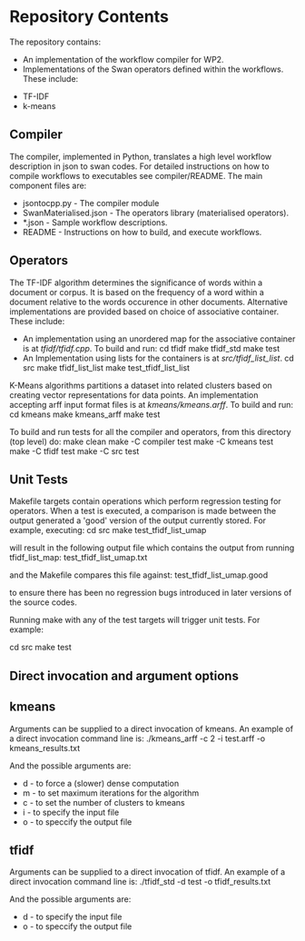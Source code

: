 Repository Contents
==============

The repository contains:
* An implementation of the workflow compiler for WP2. 
* Implementations of the Swan operators defined within the workflows.  These include:
-	TF-IDF
-	k-means

Compiler
--------------

The compiler, implemented in Python, translates a high level workflow description in json to swan codes.  For detailed instructions on how to compile workflows to executables see compiler/README.  The main component files are:
- jsontocpp.py - The compiler module
- SwanMaterialised.json - The operators library (materialised operators).
- *.json - Sample workflow descriptions.
- README - Instructions on how to build, and execute workflows.

Operators
--------------

The TF-IDF algorithm determines the significance of words within a document or corpus.  It is based on the frequency of a word within a document relative to the words occurence in other documents.  Alternative implementations are provided based on choice of associative container.  These include:
- An implementation using an unordered map for the associative container is at *tfidf/tfidf.cpp*. To build and run:
    cd tfidf
    make tfidf_std
    make test
- An Implementation using lists for the containers is at *src/tfidf_list_list*.
    cd src
    make tfidf_list_list
    make test_tfidf_list_list

K-Means algorithms partitions a dataset into related clusters based on creating vector representations for data points.  An implementation accepting arff input format files is at *kmeans/kmeans.arff*. To build and run:
    cd kmeans
    make kmeans_arff
    make test

To build and run tests for all the compiler and operators,  from this directory (top level) do:
    make clean
    make -C compiler test
    make -C kmeans test
    make -C tfidf test
    make -C src test

Unit Tests
----------

Makefile targets contain operations which perform regression testing for operators.  When a test is executed, a comparison is made between the output generated a 'good' version of the output currently stored.
For example, executing:
    cd src
    make test_tfidf_list_umap

will result in the following output file which contains the output from running tfidf_list_map:
    test_tfidf_list_umap.txt

and the Makefile compares this file against:
    test_tfidf_list_umap.good 

to ensure there has been no regression bugs introduced in later versions of the source codes.
   
Running make with any of the test targets will trigger unit tests. For example:

   cd src
   make test


Direct invocation and argument options
--------------------------------------

kmeans
------
Arguments can be supplied to a direct invocation of kmeans.  An example of a direct invocation command line is:
    ./kmeans_arff -c 2 -i test.arff -o kmeans_results.txt

And the possible arguments are:
 - d \- to force a (slower) dense computation
 - m \- to set maximum iterations for the algorithm
 - c \- to set the number of clusters to kmeans
 - i \- to specify the input file
 - o \- to speccify the output file
 
tfidf
-----
Arguments can be supplied to a direct invocation of tfidf.  An example of a direct invocation command line is:
    ./tfidf_std -d test -o tfidf_results.txt

And the possible arguments are:
 - d \- to specify the input file
 - o \- to speccify the output file
